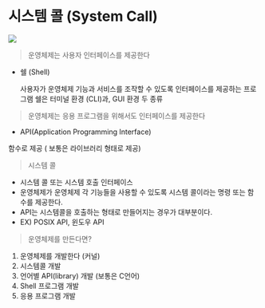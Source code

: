 # 시스템 콜 (System Call)

<img src="https://velog.velcdn.com/images%2Fkakdark%2Fpost%2F679329c0-d8ef-4d7b-90b6-315ed9e17e5e%2F%EC%A0%9C%EB%AA%A9%20%EC%97%86%EC%9D%8C.png">

>  운영체제는 사용자 인터페이스를 제공한다

* 쉘 (Shell)

  사용자가 운영체제 기능과 서비스를 조작할 수 있도록 인터페이스를 제공하는 프로그램
  쉘은 터미널 환경 (CLI)과, GUI 환경 두 종류

> 운영체제는 응용 프로그램을 위해서도 인터페이스를 제공한다

* API(Application Programming Interface)

함수로 제공 ( 보통은 라이브러리 형태로 제공)

> 시스템 콜

* 시스템 콜 또는 시스템 호출 인터페이스
* 운영체제가 운영체제 각 기능들을 사용할 수 있도록 시스템 콜이라는 명령 또는 함수를 제공한다.
* API는 시스템콜을 호출하는 형태로 만들어지는 경우가 대부분이다.
* EX) POSIX API, 윈도우 API

> 운영체제를 만든다면?

1. 운영체제를 개발한다 (커널)
2. 시스템콜 개발
3. 언어별 API(library) 개발 (보통은 C언어)
4. Shell 프로그램 개발
5. 응용 프로그램 개발



